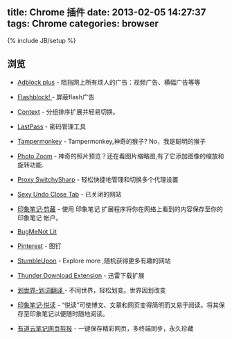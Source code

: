 title: Chrome 插件
date: 2013-02-05 14:27:37
tags: Chrome
categories: browser
---

{% include JB/setup %}



## 浏览

* <a target="_blank" href="https://chrome.google.com/webstore/detail/cfhdojbkjhnklbpkdaibdccddilifddb/">Adblock plus</a> - 阻挡网上所有烦人的广告：视频广告、横幅广告等等

* <a target="_blank" href="https://chrome.google.com/webstore/detail/gofhjkjmkpinhpoiabjplobcaignabnl">Flashblock! </a> - 屏蔽flash广告

* <a target="_blank" href="https://chrome.google.com/webstore/detail/aalnjolghjkkogicompabhhbbkljnlka">Context</a> - 分组排序扩展并轻易切换。

* <a target="_blank" href="https://chrome.google.com/webstore/detail/hdokiejnpimakedhajhdlcegeplioahd">LastPass</a> - 密码管理工具

* <a target="_blank" href="https://chrome.google.com/webstore/detail/dhdgffkkebhmkfjojejmpbldmpobfkfo">Tampermonkey</a> - Tampermonkey,神奇的猴子? No，我是聪明的猴子

* <a target="_blank" href="https://chrome.google.com/webstore/detail/nbblefhfkhablnohejfhhagjaadfijel">Photo Zoom</a> - 神奇的照片预览？还在看图片缩略图,有了它添加图像的缩放和旋转功能.

* <a target="_blank" href="https://chrome.google.com/webstore/detail/dpplabbmogkhghncfbfdeeokoefdjegm/">Proxy SwitchySharp</a> - 轻松快捷地管理和切换多个代理设置

* <a target="_blank" href="https://chrome.google.com/webstore/detail/bcennaiejdjpomgmmohhpgnjlmpcjmbg/">Sexy Undo Close Tab</a> - 已关闭的网站

* <a target="_blank" href="https://chrome.google.com/webstore/detail/pioclpoplcdbaefihamjohnefbikjilc/">印象笔记·剪藏</a> - 使用 印象笔记 扩展程序将你在网络上看到的内容保存至你的 印象笔记 帐户。

<!-- more -->

* <a target="_blank" href="https://chrome.google.com/webstore/detail/lackfehpdclhclidcbbfcemcpolgdgnb/">BugMeNot Lit</a>

* <a target="_blank" href="https://chrome.google.com/webstore/detail/npbcjndbpajikchenclendcojmaeaphh/">Pinterest</a> - 图钉

* <a target="_blank" href="https://chrome.google.com/webstore/detail/kcahibnffhnnjcedflmchmokndkjnhpg/">StumbleUpon</a> - Explore more ,随机获得更多有趣的网站

* <a target="_blank" href="https://chrome.google.com/webstore/detail/hmbifdmobcbjlhplmlnbjbofnnoolink/">Thunder Download Extension</a> - 迅雷下载扩展

* <a target="_blank" href="https://chrome.google.com/webstore/detail/fofopghccngcjemeachhdokkooklphgi/">划世界-划词翻译 </a> - 不同世界，轻松划变。世界因划改变

* <a target="_blank" href="https://chrome.google.com/webstore/detail/iooicodkiihhpojmmeghjclgihfjdjhj/">印象笔记·悦读</a> - “悦读”可使博文、文章和网页变得简明而又易于阅读。将其保存至印象笔记以便随时随地阅读。

* <a target="_blank" href="https://chrome.google.com/webstore/detail/joinpgckiioeklibflapokicmndlcnef/">有道云笔记网页剪报</a> - 一键保存精彩网页，多终端同步，永久珍藏


